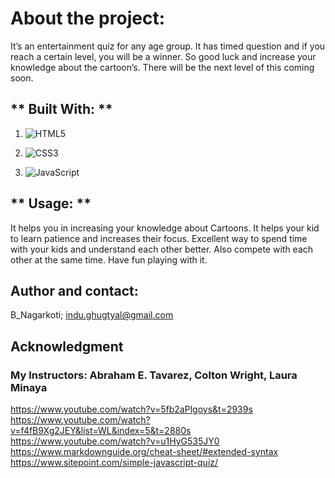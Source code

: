# **About the project:**

It’s an entertainment quiz for any age group. It has timed question and if you reach a certain level, you will be a winner. So good luck and increase your knowledge about the cartoon’s. 
There will be the next level of this coming soon.



## ** Built With: **

1. ![HTML5](https://img.shields.io/badge/html5-%23E34F26.svg?style=for-the-badge&logo=html5&logoColor=white)

2. ![CSS3](https://img.shields.io/badge/css3-%231572B6.svg?style=for-the-badge&logo=css3&logoColor=white)

3. ![JavaScript](https://img.shields.io/badge/javascript-%23323330.svg?style=for-the-badge&logo=javascript&logoColor=%23F7DF1E)




## ** Usage: **

It helps you in increasing your knowledge about Cartoons. It helps your kid to learn patience and increases their focus. Excellent way to spend time with your kids and understand each other better. Also compete with each other at the same time. Have fun playing with it. 


## **Author and contact:**

B_Nagarkoti;
indu.ghugtyal@gmail.com


## **Acknowledgment**

### My Instructors: Abraham E. Tavarez, Colton Wright, Laura Minaya
  
https://www.youtube.com/watch?v=5fb2aPlgoys&t=2939s
https://www.youtube.com/watch?v=f4fB9Xg2JEY&list=WL&index=5&t=2880s
https://www.youtube.com/watch?v=u1HyG535JY0
https://www.markdownguide.org/cheat-sheet/#extended-syntax
https://www.sitepoint.com/simple-javascript-quiz/



